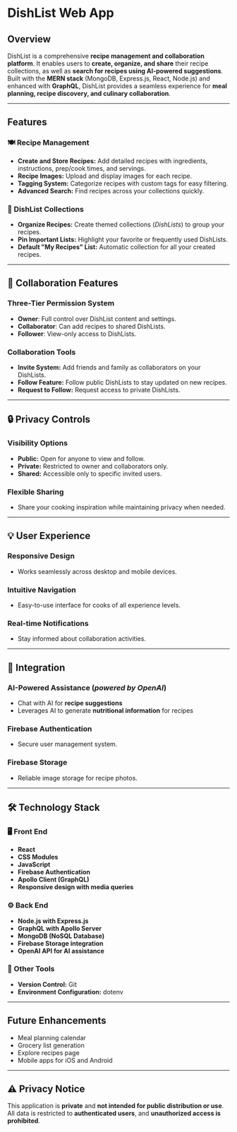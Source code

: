 # **DishList Web App**

## **Overview**
DishList is a comprehensive **recipe management and collaboration platform**. It enables users to **create, organize, and share** their recipe collections, as well as **search for recipes using AI-powered suggestions**. Built with the **MERN stack** (MongoDB, Express.js, React, Node.js) and enhanced with **GraphQL**, DishList provides a seamless experience for **meal planning, recipe discovery, and culinary collaboration**.

---

## **Features**

### **🍽 Recipe Management**
- **Create and Store Recipes:** Add detailed recipes with ingredients, instructions, prep/cook times, and servings.  
- **Recipe Images:** Upload and display images for each recipe.  
- **Tagging System:** Categorize recipes with custom tags for easy filtering.  
- **Advanced Search:** Find recipes across your collections quickly.  

### **📌 DishList Collections**
- **Organize Recipes:** Create themed collections (*DishLists*) to group your recipes.  
- **Pin Important Lists:** Highlight your favorite or frequently used DishLists.  
- **Default "My Recipes" List:** Automatic collection for all your created recipes.  

---

## **🤝 Collaboration Features**

### **Three-Tier Permission System**
- **Owner**: Full control over DishList content and settings.  
- **Collaborator**: Can add recipes to shared DishLists.  
- **Follower**: View-only access to DishLists.  

### **Collaboration Tools**
- **Invite System:** Add friends and family as collaborators on your DishLists.  
- **Follow Feature:** Follow public DishLists to stay updated on new recipes.  
- **Request to Follow:** Request access to private DishLists.  

---

## **🔒 Privacy Controls**

### **Visibility Options**
- **Public:** Open for anyone to view and follow.  
- **Private:** Restricted to owner and collaborators only.  
- **Shared:** Accessible only to specific invited users.  

### **Flexible Sharing**
- Share your cooking inspiration while maintaining privacy when needed.  

---

## **💡 User Experience**

### **Responsive Design**
- Works seamlessly across desktop and mobile devices.  

### **Intuitive Navigation**
- Easy-to-use interface for cooks of all experience levels.  

### **Real-time Notifications**
- Stay informed about collaboration activities.  

---

## **🔗 Integration**

### **AI-Powered Assistance (*powered by OpenAI*)**
- Chat with AI for **recipe suggestions** 
- Leverages AI to generate **nutritional information** for recipes

### **Firebase Authentication**
- Secure user management system.  

### **Firebase Storage**
- Reliable image storage for recipe photos.  

---

## **🛠 Technology Stack**

### **🖥 Front End**
- **React**
- **CSS Modules**
- **JavaScript**
- **Firebase Authentication**
- **Apollo Client (GraphQL)**
- **Responsive design with media queries**

### **⚙️ Back End**
- **Node.js with Express.js**
- **GraphQL with Apollo Server**
- **MongoDB (NoSQL Database)**
- **Firebase Storage integration**
- **OpenAI API for AI assistance**

### **🔧 Other Tools**
- **Version Control:** Git  
- **Environment Configuration:** dotenv  

---

## **Future Enhancements**
- Meal planning calendar
- Grocery list generation
- Explore recipes page
- Mobile apps for iOS and Android

---

## **⚠️ Privacy Notice**
This application is **private** and **not intended for public distribution or use**. All data is restricted to **authenticated users**, and **unauthorized access is prohibited**.
